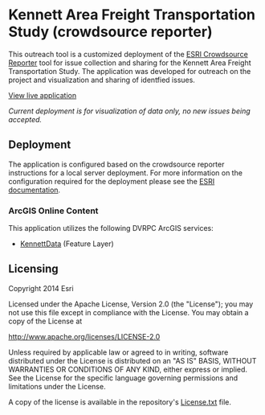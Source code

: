 # Kennett Area Freight Transportation Study (crowdsource reporter)

This outreach tool is a customized deployment of the [ESRI Crowdsource Reporter](https://github.com/Esri/crowdsource-reporter) tool for issue collection and sharing for the Kennett Area Freight Transportation Study. The application was developed for outreach on the project and visualization and sharing of identfied issues.

[View live application](https://dvrpc.org/webmaps/kennett-freight)

*Current deployment is for visualization of data only, no new issues being accepted.*

## Deployment

The application is configured based on the crowdsource reporter instructions for a local server deployment. For more information on the configuration required for the deployment please see the [ESRI documentation](https://github.com/Esri/crowdsource-reporter#deploying).

### ArcGIS Online Content
This application utilizes the following DVRPC ArcGIS services:

- [KennettData](https://dvrpcgis.maps.arcgis.com/home/item.html?id=0c3dacb2cebb4e4b9a71cbcca8d91452) (Feature Layer)

## Licensing

Copyright 2014 Esri

Licensed under the Apache License, Version 2.0 (the "License"); you may not use this file except in compliance with the License. You may obtain a copy of the License at

   http://www.apache.org/licenses/LICENSE-2.0

Unless required by applicable law or agreed to in writing, software distributed under the License is distributed on an "AS IS" BASIS, WITHOUT WARRANTIES OR CONDITIONS OF ANY KIND, either express or implied. See the License for the specific language governing permissions and limitations under the License.

A copy of the license is available in the repository's [License.txt](license.txt) file.
